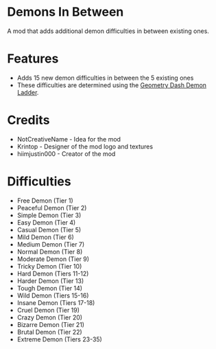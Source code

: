 # Demons In Between
A mod that adds additional demon difficulties in between existing ones.

# Features
- Adds 15 new demon difficulties in between the 5 existing ones
- These difficulties are determined using the [Geometry Dash Demon Ladder](https://gdladder.com).

# Credits
- NotCreativeName - Idea for the mod
- Krintop - Designer of the mod logo and textures
- hiimjustin000 - Creator of the mod

# Difficulties
- Free Demon (Tier 1)
- Peaceful Demon (Tier 2)
- Simple Demon (Tier 3)
- Easy Demon (Tier 4)
- Casual Demon (Tier 5)
- Mild Demon (Tier 6)
- Medium Demon (Tier 7)
- Normal Demon (Tier 8)
- Moderate Demon (Tier 9)
- Tricky Demon (Tier 10)
- Hard Demon (Tiers 11-12)
- Harder Demon (Tier 13)
- Tough Demon (Tier 14)
- Wild Demon (Tiers 15-16)
- Insane Demon (Tiers 17-18)
- Cruel Demon (Tier 19)
- Crazy Demon (Tier 20)
- Bizarre Demon (Tier 21)
- Brutal Demon (Tier 22)
- Extreme Demon (Tiers 23-35)